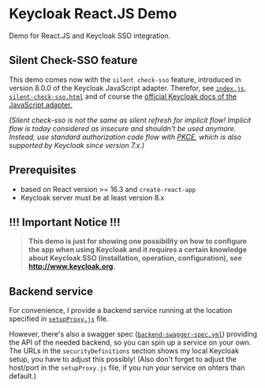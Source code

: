 # Keycloak React.JS Demo

Demo for React.JS and Keycloak SSO integration.

## Silent Check-SSO feature

This demo comes now with the `silent check-sso` feature, introduced in version 8.0.0 of the Keycloak JavaScript adapter.
Therefor, see [`index.js`](./src/index.js#L40-L42), [`silent-check-sso.html`](./public/silent-check-sso.html) and of course the [official Keycloak docs of the JavaScript adapter.](https://www.keycloak.org/docs/latest/securing_apps/index.html#_javascript_adapter)

_(Silent check-sso is not the same as silent refresh for implicit flow!
Implicit flow is today considered as insecure and shouldn't be used anymore.
Instead, use standard authorization code flow with [PKCE](https://tools.ietf.org/html/rfc7636), which is also supported by Keycloak since version 7.x.)_

## Prerequisites

- based on React version >= 16.3 and `create-react-app`
- Keycloak server must be at least version 8.x

## !!! Important Notice !!!

> **This demo is just for showing one possibility on how to configure the app when using Keycloak and it requires a certain knowledge about Keycloak SSO (installation, operation, configuration), see http://www.keycloak.org.**

## Backend service

For convenience, I provide a backend service running at the location specified in [`setupProxy.js`](./src/setupProxy.js) file.

However, there's also a swagger spec ([`backend-swagger-spec.yml`](./backend-swagger-spec.yml)) providing the API of the needed backend, so you can spin up a service on your own.
The URLs in the `securityDefinitions` section shows my local Keycloak setup, you have to adjust this possibly!
(Also don't forget to adjust the host/port in the `setupProxy.js` file, if you run your service on ohters than default.)
